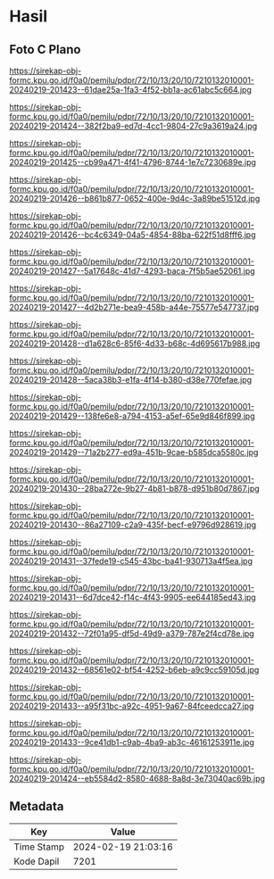 # Hasil

## Foto C Plano

https://sirekap-obj-formc.kpu.go.id/f0a0/pemilu/pdpr/72/10/13/20/10/7210132010001-20240219-201423--61dae25a-1fa3-4f52-bb1a-ac61abc5c664.jpg

https://sirekap-obj-formc.kpu.go.id/f0a0/pemilu/pdpr/72/10/13/20/10/7210132010001-20240219-201424--382f2ba9-ed7d-4cc1-9804-27c9a3619a24.jpg

https://sirekap-obj-formc.kpu.go.id/f0a0/pemilu/pdpr/72/10/13/20/10/7210132010001-20240219-201425--cb99a471-4f41-4796-8744-1e7c7230689e.jpg

https://sirekap-obj-formc.kpu.go.id/f0a0/pemilu/pdpr/72/10/13/20/10/7210132010001-20240219-201426--b861b877-0652-400e-9d4c-3a89be51512d.jpg

https://sirekap-obj-formc.kpu.go.id/f0a0/pemilu/pdpr/72/10/13/20/10/7210132010001-20240219-201426--bc4c6349-04a5-4854-88ba-622f51d8fff6.jpg

https://sirekap-obj-formc.kpu.go.id/f0a0/pemilu/pdpr/72/10/13/20/10/7210132010001-20240219-201427--5a17648c-41d7-4293-baca-7f5b5ae52061.jpg

https://sirekap-obj-formc.kpu.go.id/f0a0/pemilu/pdpr/72/10/13/20/10/7210132010001-20240219-201427--4d2b271e-bea9-458b-a44e-75577e547737.jpg

https://sirekap-obj-formc.kpu.go.id/f0a0/pemilu/pdpr/72/10/13/20/10/7210132010001-20240219-201428--d1a628c6-85f6-4d33-b68c-4d695617b988.jpg

https://sirekap-obj-formc.kpu.go.id/f0a0/pemilu/pdpr/72/10/13/20/10/7210132010001-20240219-201428--5aca38b3-e1fa-4f14-b380-d38e770fefae.jpg

https://sirekap-obj-formc.kpu.go.id/f0a0/pemilu/pdpr/72/10/13/20/10/7210132010001-20240219-201429--138fe6e8-a794-4153-a5ef-65e9d846f899.jpg

https://sirekap-obj-formc.kpu.go.id/f0a0/pemilu/pdpr/72/10/13/20/10/7210132010001-20240219-201429--71a2b277-ed9a-451b-9cae-b585dca5580c.jpg

https://sirekap-obj-formc.kpu.go.id/f0a0/pemilu/pdpr/72/10/13/20/10/7210132010001-20240219-201430--28ba272e-9b27-4b81-b878-d951b80d7867.jpg

https://sirekap-obj-formc.kpu.go.id/f0a0/pemilu/pdpr/72/10/13/20/10/7210132010001-20240219-201430--86a27109-c2a9-435f-becf-e9796d928619.jpg

https://sirekap-obj-formc.kpu.go.id/f0a0/pemilu/pdpr/72/10/13/20/10/7210132010001-20240219-201431--37fede19-c545-43bc-ba41-930713a4f5ea.jpg

https://sirekap-obj-formc.kpu.go.id/f0a0/pemilu/pdpr/72/10/13/20/10/7210132010001-20240219-201431--6d7dce42-f14c-4f43-9905-ee644185ed43.jpg

https://sirekap-obj-formc.kpu.go.id/f0a0/pemilu/pdpr/72/10/13/20/10/7210132010001-20240219-201432--72f01a95-df5d-49d9-a379-787e2f4cd78e.jpg

https://sirekap-obj-formc.kpu.go.id/f0a0/pemilu/pdpr/72/10/13/20/10/7210132010001-20240219-201432--68561e02-bf54-4252-b6eb-a9c9cc59105d.jpg

https://sirekap-obj-formc.kpu.go.id/f0a0/pemilu/pdpr/72/10/13/20/10/7210132010001-20240219-201433--a95f31bc-a92c-4951-9a67-84fceedcca27.jpg

https://sirekap-obj-formc.kpu.go.id/f0a0/pemilu/pdpr/72/10/13/20/10/7210132010001-20240219-201433--9ce41db1-c9ab-4ba9-ab3c-46161253911e.jpg

https://sirekap-obj-formc.kpu.go.id/f0a0/pemilu/pdpr/72/10/13/20/10/7210132010001-20240219-201424--eb5584d2-8580-4688-8a8d-3e73040ac69b.jpg


## Metadata

| Key        | Value               |
| ---------- | ------------------- |
| Time Stamp | 2024-02-19 21:03:16 |
| Kode Dapil | 7201                |



